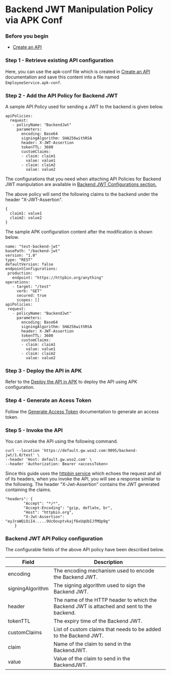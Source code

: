 # Backend JWT Manipulation Policy via APK Conf

### Before you begin

- [Create an API](../../../get-started/quick-start-guide.md)

### Step 1 - Retrieve existing API configuration

Here, you can use the apk-conf file which is created in [Create an API](../../../get-started/quick-start-guide.md) documentation and save this content into a file named `EmployeeService.apk-conf`.

### Step 2 - Add the API Policy for Backend JWT

A sample API Policy used for sending a JWT to the backend is given below.
```
apiPolicies:
  request:
   - policyName: "BackendJwt"
     parameters:
       encoding: Base64
       signingAlgorithm: SHA256withRSA
       header: X-JWT-Assertion
       tokenTTL: 3600
       customClaims:
       - claim: claim1
         value: value1
       - claim: claim2
         value: value2
```

The configurations that you need when attaching API Policies for Backend JWT manipulation are available in [Backend JWT Configurations section.](#backend-jwt-api-policy-configuration)

The above policy will send the following claims to the backend under the header "X-JWT-Assertion".

```
{
  claim1: value1
  claim2: value2
}
```

The sample APK configuration content after the modification is shown below.

```
name: "test-backend-jwt"
basePath: "/backend-jwt"
version: "1.0"
type: "REST"
defaultVersion: false
endpointConfigurations:
 production:
   endpoint: "https://httpbin.org/anything"
operations:
   - target: "/test"
     verb: "GET"
     secured: true
     scopes: []
apiPolicies:
 request:
   - policyName: "BackendJwt"
     parameters:
       encoding: Base64
       signingAlgorithm: SHA256withRSA
       header: X-JWT-Assertion
       tokenTTL: 3600
       customClaims:
       - claim: claim1
         value: value1
       - claim: claim2
         value: value2
```
### Step 3 - Deploy the API in APK

Refer to the [Deploy the API in APK](../../../get-started/quick-start-guide.md#deploy-the-api-in-apk) to deploy the API using APK configuration.

### Step 4 - Generate an Acess Token

Follow the [Generate Access Token](../../../develop-and-deploy-api/security/generate-access-token.md) documentation to generate an access token.

### Step 5 - Invoke the API

You can invoke the API using the following command.

```
curl --location 'https://default.gw.wso2.com:9095/backend-jwt/1.0/test' \
--header 'Host: default.gw.wso2.com' \
--header 'Authorization: Bearer <accessToken>
```

Since this guide uses the [httpbin service](https://httpbin.org/anything) which echoes the request and all of its headers, when you invoke the API, you will see a response similar to the following. The header "X-Jwt-Assertion" contains the JWT generated containing the claims.

```
"headers": {
        "Accept": "*/*",
        "Accept-Encoding": "gzip, deflate, br",
        "Host": "httpbin.org",
        "X-Jwt-Assertion": "eyJraWQiOiI4.....9UcOovptvkajf6xUqUbIJfMQp9g"
    }
```

### Backend JWT API Policy configuration

The configurable fields of the above API policy have been described below.

| Field            | Description                                                                               |
| ---------------- | ----------------------------------------------------------------------------------------- |
| encoding         | The encoding mechanism used to encode the Backend JWT.                                    |
| signingAlgorithm | The signing algorithm used to sign the Backend JWT.                                       |
| header           | The name of the HTTP header to which the Backend JWT is attached and sent to the backend. |
| tokenTTL         | The expiry time of the Backend JWT.                                                       |
| customClaims     | List of custom claims that needs to be added to the Backend JWT.                          |
| claim            | Name of the claim to send in the BackendJWT.                                              |
| value            | Value of the claim to send in the BackendJWT.                                             |

